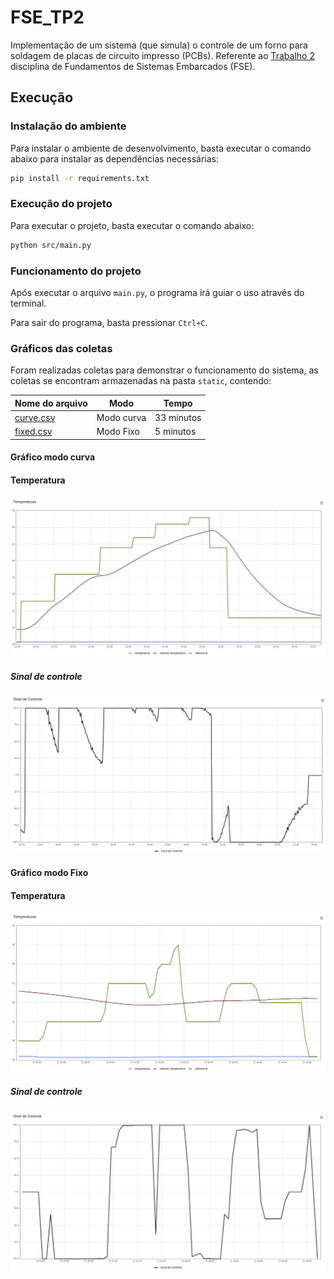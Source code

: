# FSE_TP2

Implementação de um sistema (que simula) o controle de um forno para soldagem de placas de circuito impresso (PCBs). Referente ao [Trabalho 2](https://gitlab.com/fse_fga/trabalhos-2022_2/trabalho-2-2022-2) disciplina de Fundamentos de Sistemas Embarcados (FSE).

## Execução

### Instalação do ambiente

Para instalar o ambiente de desenvolvimento, basta executar o comando abaixo para instalar as dependências necessárias:

```bash
pip install -r requirements.txt
```

### Execução do projeto

Para executar o projeto, basta executar o comando abaixo:

```bash
python src/main.py
```

### Funcionamento do projeto

Após executar o arquivo `main.py`, o programa irá guiar o uso através do terminal.

Para sair do programa, basta pressionar `Ctrl+C`.

### Gráficos das coletas

Foram realizadas coletas para demonstrar o funcionamento do sistema, as coletas se encontram armazenadas
na pasta `static`, contendo:

Nome do arquivo | Modo | Tempo
--|--|--
[curve.csv](statics/curve.csv) | Modo curva | 33 minutos
[fixed.csv](statics/fixed.csv) | Modo Fixo | 5 minutos

#### Gráfico modo curva

#### Temperatura

![Gráfico de temperatura do modo Curva](images/temp_curve_graph.png)

##### Sinal de controle

![Gráfico de sinal de control do modo Curva](images/control_curve_graph.png)

#### Gráfico modo Fixo

#### Temperatura

![Gráfico de temperatura do modo Fixo](images/temp_fixed_graph.png)

##### Sinal de controle

![Gráfico de sinal de control do modo Fixo](images/control_fixed_graph.png)
